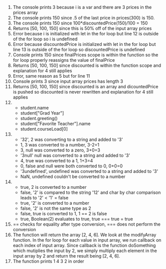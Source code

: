 1. The console prints 3 because i is a var and there are 3 prices in the prices array
2. The console prints 150 since .5 of the last price in prices(300) is 150.
3. The console prints 150 since 100*discountedPrice(150)/100 = 150
4. Returns [50, 100, 150] since this is 50% off of the input array prices
5. Error because i is initialized with let in the for loop but line 12 is outside of the for loop so i is undefined
6. Error because discountedPrice is initialized with let in the for loop but line 13 is outside of the for loop so discountedPrice is undefined
7. Console prints 150 since finalPrices scope is within the function so the for loop properly reassigns the value of finalPrice
8. Returns [50, 100, 150] since discounted is within the function scope and explanation for 4 still applies
9. Error, same reason as 5 but for line 11
10. Console prints 3 since input array prices has length 3
11. Returns [50, 100, 150] since discounted is an array and dicountedPrice is pushed so discounted is never rewritten and explanation for 4 still applies
12. * student.name
    * student["Grad Year"]
    * student.greeting()
    * student["Favorite Teacher"].name
    * student.courseLoad[0]
13. * '32', 2 was converting to a string and added to '3'
    * 1, 3 was converted to a number, 3-2=1
    * 3, null was converted to a zero, 3+0=3
    * '3null' null was converted to a string and added to '3'
    * 4, true was converted to a 1, 1+3=4
    * 0, false and null were both converted to 0, 0+0=0
    * '3undefined', undefined was converted to a string and added to '3'
    * NaN, undefined couldn't be converted to a number
14. * true, 2 is converted to a number
    * false, '2' is compared to the string '12' and char by char comparison leads to '2' < '1' = false
    * true, '2' is converted to a number
    * false, '2' is not the same type as 2
    * false, true is converted to 1, 1 == 2 is false
    * true, Boolean(2) evaluates to true, true === true = true
15. == checks for equality after type conversion, === does not perform the conversion
17. The function will return the array [2, 4, 6]. We look at the modifyArray function. In the for loop for each value in input array, we run callback on each index of input array. Since callback is the function doSomething which mutiplies the input by 2, we simply multiply each element in the input array by 2 and return the result being [2, 4, 6].
18. The function prints 1 4 3 2 in order